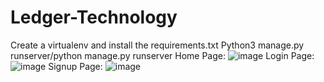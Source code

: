 # Ledger-Technology
Create a virtualenv and install the requirements.txt 
Python3 manage.py runserver/python manage.py runserver
Home Page:
![image](https://user-images.githubusercontent.com/91005325/163529675-00130419-85e6-4b42-84f8-7d5b7c7b6e3a.png)
Login Page:
![image](https://user-images.githubusercontent.com/91005325/163528846-1ae5a4e1-e925-4141-95b7-32985d2cb037.png)
Signup Page:
![image](https://user-images.githubusercontent.com/91005325/163529710-6c9923a5-4bb2-467a-96af-98653486e493.png)
